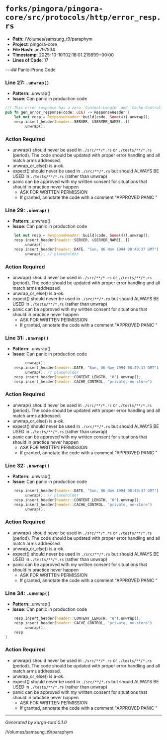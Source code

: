 # `forks/pingora/pingora-core/src/protocols/http/error_resp.rs`

- **Path**: /Volumes/samsung_t9/paraphym
- **Project**: pingora-core
- **File Hash**: ae797534  
- **Timestamp**: 2025-10-10T02:16:01.219899+00:00  
- **Lines of Code**: 17

---## Panic-Prone Code


### Line 27: `.unwrap()`

- **Pattern**: .unwrap()
- **Issue**: Can panic in production code

```rust
/// This error response has a zero `Content-Length` and `Cache-Control: private, no-store`.
pub fn gen_error_response(code: u16) -> ResponseHeader {
    let mut resp = ResponseHeader::build(code, Some(4)).unwrap();
    resp.insert_header(header::SERVER, &SERVER_NAME[..])
        .unwrap();
```

### Action Required

- unwrap() should never be used in `./src/**/*.rs` or `./tests/**/*.rs` (period). The code should be updated with proper error handling and all match arms addressed.
- unwrap_or_else() is a-ok. 
- expect() should never be used in `./src/**/*.rs` but should ALWAYS BE USED in `./tests/**/*.rs` (rather than unwrap)
- panic can be approved with my written consent for situations that should in practice never happen  
  - ASK FOR WRITTEN PERMISSION
  - If granted, annotate the code with a comment "APPROVED PANIC "


### Line 29: `.unwrap()`

- **Pattern**: .unwrap()
- **Issue**: Can panic in production code

```rust
    let mut resp = ResponseHeader::build(code, Some(4)).unwrap();
    resp.insert_header(header::SERVER, &SERVER_NAME[..])
        .unwrap();
    resp.insert_header(header::DATE, "Sun, 06 Nov 1994 08:49:37 GMT")
        .unwrap(); // placeholder
```

### Action Required

- unwrap() should never be used in `./src/**/*.rs` or `./tests/**/*.rs` (period). The code should be updated with proper error handling and all match arms addressed.
- unwrap_or_else() is a-ok. 
- expect() should never be used in `./src/**/*.rs` but should ALWAYS BE USED in `./tests/**/*.rs` (rather than unwrap)
- panic can be approved with my written consent for situations that should in practice never happen  
  - ASK FOR WRITTEN PERMISSION
  - If granted, annotate the code with a comment "APPROVED PANIC "


### Line 31: `.unwrap()`

- **Pattern**: .unwrap()
- **Issue**: Can panic in production code

```rust
        .unwrap();
    resp.insert_header(header::DATE, "Sun, 06 Nov 1994 08:49:37 GMT")
        .unwrap(); // placeholder
    resp.insert_header(header::CONTENT_LENGTH, "0").unwrap();
    resp.insert_header(header::CACHE_CONTROL, "private, no-store")
```

### Action Required

- unwrap() should never be used in `./src/**/*.rs` or `./tests/**/*.rs` (period). The code should be updated with proper error handling and all match arms addressed.
- unwrap_or_else() is a-ok. 
- expect() should never be used in `./src/**/*.rs` but should ALWAYS BE USED in `./tests/**/*.rs` (rather than unwrap)
- panic can be approved with my written consent for situations that should in practice never happen  
  - ASK FOR WRITTEN PERMISSION
  - If granted, annotate the code with a comment "APPROVED PANIC "


### Line 32: `.unwrap()`

- **Pattern**: .unwrap()
- **Issue**: Can panic in production code

```rust
    resp.insert_header(header::DATE, "Sun, 06 Nov 1994 08:49:37 GMT")
        .unwrap(); // placeholder
    resp.insert_header(header::CONTENT_LENGTH, "0").unwrap();
    resp.insert_header(header::CACHE_CONTROL, "private, no-store")
        .unwrap();
```

### Action Required

- unwrap() should never be used in `./src/**/*.rs` or `./tests/**/*.rs` (period). The code should be updated with proper error handling and all match arms addressed.
- unwrap_or_else() is a-ok. 
- expect() should never be used in `./src/**/*.rs` but should ALWAYS BE USED in `./tests/**/*.rs` (rather than unwrap)
- panic can be approved with my written consent for situations that should in practice never happen  
  - ASK FOR WRITTEN PERMISSION
  - If granted, annotate the code with a comment "APPROVED PANIC "


### Line 34: `.unwrap()`

- **Pattern**: .unwrap()
- **Issue**: Can panic in production code

```rust
    resp.insert_header(header::CONTENT_LENGTH, "0").unwrap();
    resp.insert_header(header::CACHE_CONTROL, "private, no-store")
        .unwrap();
    resp
}
```

### Action Required

- unwrap() should never be used in `./src/**/*.rs` or `./tests/**/*.rs` (period). The code should be updated with proper error handling and all match arms addressed.
- unwrap_or_else() is a-ok. 
- expect() should never be used in `./src/**/*.rs` but should ALWAYS BE USED in `./tests/**/*.rs` (rather than unwrap)
- panic can be approved with my written consent for situations that should in practice never happen  
  - ASK FOR WRITTEN PERMISSION
  - If granted, annotate the code with a comment "APPROVED PANIC "

---

*Generated by kargo-turd 0.1.0*

/Volumes/samsung_t9/paraphym